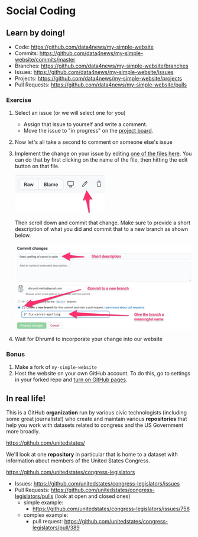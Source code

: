# Social Coding

## Learn by doing!

- Code: https://github.com/data4news/my-simple-website
- Commits: https://github.com/data4news/my-simple-website/commits/master
- Branches: https://github.com/data4news/my-simple-website/branches
- Issues: https://github.com/data4news/my-simple-website/issues
- Projects: https://github.com/data4news/my-simple-website/projects
- Pull Requests: https://github.com/data4news/my-simple-website/pulls

### Exercise

1. Select an issue (or we will select one for you)

    - Assign that issue to yourself and write a comment. 
    - Move the issue to "in progress" on the [project board](https://github.com/data4news/my-simple-website/projects/2).

2. Now let's all take a second to comment on someone else's issue

3. Implement the change on your issue by editing [one of the files here](https://github.com/data4news/my-simple-website). You can do that by first clicking on the name of the file, then hitting the edit button on that file.

    ![](images/editbutton.jpg)
    
    Then scroll down and commit that change. Make sure to provide a short description of what you did and commit that to a new branch as shown below. 
    
    ![](images/commit.jpg)

4. Wait for Dhrumil to incorporate your change into our website


### Bonus

  1. Make a fork of `my-simple-website`
  2. Host the website on your own GitHub account. To do this, go to settings in your forked repo and [turn on GitHub pages](https://github.com/data4news/data4news.github.io/blob/main/your-website.md). 
  
## In real life!

This is a GitHub **organization** run by various civic technologists (including some great journalists!) who create and maintain various **repositories** that help you work with datasets related to congress and the US Government more broadly.

https://github.com/unitedstates/

We'll look at one **repository** in particular that is home to a dataset with information about members of the United States Congress.

https://github.com/unitedstates/congress-legislators

- Issues: https://github.com/unitedstates/congress-legislators/issues
- Pull Requests: https://github.com/unitedstates/congress-legislators/pulls (look at open and closed ones)
  - simple example: 
	  - https://github.com/unitedstates/congress-legislators/issues/758
  - complex example: 
   	 - pull request: https://github.com/unitedstates/congress-legislators/pull/389